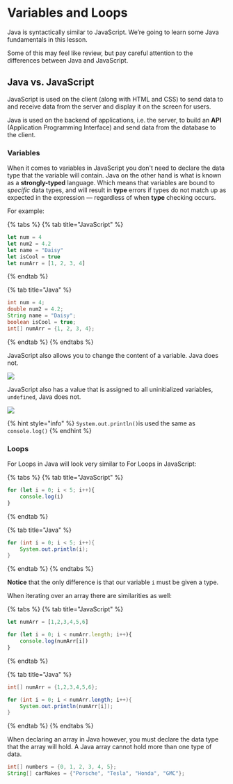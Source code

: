 # Variables and Loops

Java is syntactically similar to JavaScript. We’re going to learn some Java fundamentals in this lesson.

Some of this may feel like review, but pay careful attention to the differences between Java and JavaScript.  

## Java vs. JavaScript

JavaScript is used on the client \(along with HTML and CSS\) to send data to and receive data from the server and display it on the screen for users.

Java is used on the backend of applications, i.e. the server, to build an **API** \(Application Programming Interface\) and send data from the database to the client.

### Variables

When it comes to variables in JavaScript you don't need to declare the data type that the variable will contain. Java on the other hand is what is known as a **strongly-typed** language.  Which means that variables are bound to _specific_ data types, and will result in **type** errors if types do not match up as expected in the expression — regardless of when **type** checking occurs.

For example:

{% tabs %}
{% tab title="JavaScript" %}
```javascript
let num = 4 
let num2 = 4.2
let name = "Daisy"
let isCool = true
let numArr = [1, 2, 3, 4]
```
{% endtab %}

{% tab title="Java" %}
```java
int num = 4;
double num2 = 4.2;
String name = "Daisy";
boolean isCool = true;
int[] numArr = {1, 2, 3, 4};
```
{% endtab %}
{% endtabs %}

JavaScript also allows you to change the content of a variable. Java does not.

![](../../.gitbook/assets/image%20%28108%29.png)

JavaScript also has a value that is assigned to all uninitialized variables, `undefined`, Java does not.

![](../../.gitbook/assets/image%20%2870%29.png)

{% hint style="info" %}
`System.out.println()`is used the same as `console.log()`
{% endhint %}

### Loops

For Loops in Java will look very similar to For Loops in JavaScript:

{% tabs %}
{% tab title="JavaScript" %}
```javascript
for (let i = 0; i < 5; i++){
	console.log(i)
}
```
{% endtab %}

{% tab title="Java" %}
```java
for (int i = 0; i < 5; i++){
	System.out.println(i);
}
```
{% endtab %}
{% endtabs %}

**Notice** that the only difference is that our variable `i` must be given a type.

When iterating over an array there are similarities as well:

{% tabs %}
{% tab title="JavaScript" %}
```javascript
let numArr = [1,2,3,4,5,6]

for (let i = 0; i < numArr.length; i++){
	console.log(numArr[i])
}
```
{% endtab %}

{% tab title="Java" %}
```java
int[] numArr = {1,2,3,4,5,6};

for (int i = 0; i < numArr.length; i++){
	System.out.println(numArr[i]);
}
```
{% endtab %}
{% endtabs %}

When declaring an array in Java however, you must declare the data type that the array will hold. A Java array cannot hold more than one type of data.

```java
int[] numbers = {0, 1, 2, 3, 4, 5};
String[] carMakes = {"Porsche", "Tesla", "Honda", "GMC"};
```

